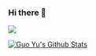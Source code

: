 ### Hi there 👋

![](https://github-profile-summary-cards.vercel.app/api/cards/profile-details?username=CoxxA&theme=vue)


<a href="#stats" align="center">
    <img align="center" alt="Guo Yu's Github Stats" src="https://github-readme-stats.vercel.app/api?username=guo-yu&count_private=true&show_icons=true&include_all_commits=true&show_owner=true&theme=material-palenight"/>
</a>

<!--
**guo-yu/guo-yu** is a ✨ _special_ ✨ repository because its `README.md` (this file) appears on your GitHub profile.

Here are some ideas to get you started:

- 🔭 I’m currently working on ...
- 🌱 I’m currently learning ...
- 👯 I’m looking to collaborate on ...
- 🤔 I’m looking for help with ...
- 💬 Ask me about ...
- 📫 How to reach me: ...
- 😄 Pronouns: ...
- ⚡ Fun fact: ...
-->

